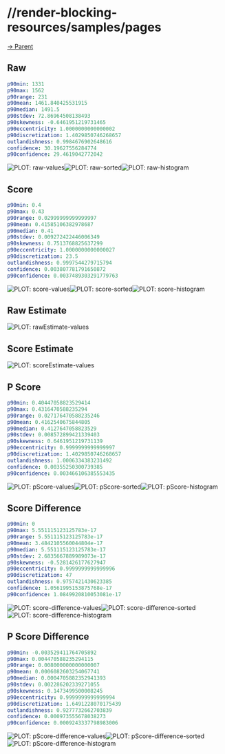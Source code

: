 
# //render-blocking-resources/samples/pages

[→ Parent](../..)


## Raw


```yaml
p90min: 1331
p90max: 1562
p90range: 231
p90mean: 1461.840425531915
p90median: 1491.5
p90stdev: 72.86964508138493
p90skewness: -0.6461951219731465
p90eccentricity: 1.0000000000000002
p90discretization: 1.4029850746268657
outlandishness: 0.9984676902648616
confidence: 30.19627556284774
p90confidence: 29.4619042772042

```

![PLOT: raw-values](./raw/values.svg)![PLOT: raw-sorted](./raw/sorted.svg)![PLOT: raw-histogram](./raw/histogram.svg)
## Score


```yaml
p90min: 0.4
p90max: 0.43
p90range: 0.02999999999999997
p90mean: 0.41585106382978687
p90median: 0.41
p90stdev: 0.009272422446006349
p90skewness: 0.7513768825637299
p90eccentricity: 1.0000000000000027
p90discretization: 23.5
outlandishness: 0.9997544279715794
confidence: 0.003807781791650872
p90confidence: 0.0037489303291779763

```

![PLOT: score-values](./score/values.svg)![PLOT: score-sorted](./score/sorted.svg)![PLOT: score-histogram](./score/histogram.svg)
## Raw Estimate

![PLOT: rawEstimate-values](./rawEstimate/values.svg)
## Score Estimate

![PLOT: scoreEstimate-values](./scoreEstimate/values.svg)
## P Score


```yaml
p90min: 0.40447058823529414
p90max: 0.4316470588235294
p90range: 0.027176470588235246
p90mean: 0.4162540675844805
p90median: 0.4127647058823529
p90stdev: 0.008572899421339403
p90skewness: 0.6461951219731139
p90eccentricity: 0.9999999999999997
p90discretization: 1.4029850746268657
outlandishness: 1.0006334383231492
confidence: 0.00355250300739385
p90confidence: 0.003466106385553435

```

![PLOT: pScore-values](./pScore/values.svg)![PLOT: pScore-sorted](./pScore/sorted.svg)![PLOT: pScore-histogram](./pScore/histogram.svg)
## Score Difference


```yaml
p90min: 0
p90max: 5.551115123125783e-17
p90range: 5.551115123125783e-17
p90mean: 3.4842105560044804e-17
p90median: 5.551115123125783e-17
p90stdev: 2.6835667889989073e-17
p90skewness: -0.5281426177627947
p90eccentricity: 0.9999999999999996
p90discretization: 47
outlandishness: 0.9757421430623385
confidence: 1.0561995153875768e-17
p90confidence: 1.0849920810053081e-17

```

![PLOT: score-difference-values](./score-difference/values.svg)![PLOT: score-difference-sorted](./score-difference/sorted.svg)![PLOT: score-difference-histogram](./score-difference/histogram.svg)
## P Score Difference


```yaml
p90min: -0.003529411764705892
p90max: 0.004470588235294115
p90range: 0.008000000000000007
p90mean: 0.0006082603254067741
p90median: 0.0004705882352941393
p90stdev: 0.002286202339271055
p90skewness: 0.1473499500008245
p90eccentricity: 0.9999999999999994
p90discretization: 1.6491228070175439
outlandishness: 0.9277732662703839
confidence: 0.000973555678038273
p90confidence: 0.0009243337798983006

```

![PLOT: pScore-difference-values](./pScore-difference/values.svg)![PLOT: pScore-difference-sorted](./pScore-difference/sorted.svg)![PLOT: pScore-difference-histogram](./pScore-difference/histogram.svg)